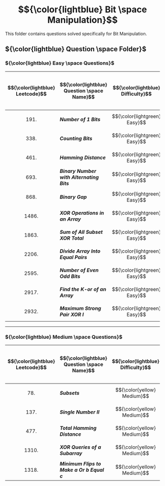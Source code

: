 # $${\color{lightblue} Bit \space Manipulation}$$

This folder contains questions solved specifically for Bit Manipulation.

## ${\color{lightblue} Question \space Folder}$

### ${\color{lightblue} Easy \space Questions}$

| $${\color{lightblue} Leetcode}$$ | $${\color{lightblue} Question \space Name}$$ | $${\color{lightblue} Difficulty}$$ | $${\color{lightblue} Links}$$ | $${\color{lightblue} Hints}$$ | $${\color{lightblue} Bit \space Manipulation \space Concepts}$$ | $${\color{lightblue} Companies}$$ |
|-|-|-|-|-|-|-|
| $${191.}$$ | ***Number of 1 Bits*** | $${\color{lightgreen} Easy}$$ | [Problem191](https://leetcode.com/problems/number-of-1-bits/description/) | [Hints](https://leetcode.com/problems/number-of-1-bits/solutions/4846957/number-of-1-s-bit-simplified-java/) | ***Bit Count, String*** | ***Apple*** |
| $${338.}$$ | ***Counting Bits*** | $${\color{lightgreen} Easy}$$ | [Problem338](https://leetcode.com/problems/counting-bits/description/) | [Hints](https://leetcode.com/problems/counting-bits/solutions/4847040/counting-bits-simplified-java/) | ***Bit Count, String*** | ***Apple*** |
| $${461.}$$ | ***Hamming Distance*** | $${\color{lightgreen} Easy}$$ | [Problem461](https://leetcode.com/problems/hamming-distance/description/) | [Hints](https://leetcode.com/problems/hamming-distance/solutions/4847111/hamming-distance-simplified-java/) | ***Padding*** | ***TCS*** |
| $${693.}$$ | ***Binary Number with Alternating Bits*** | $${\color{lightgreen} Easy}$$ | [Problem693](https://leetcode.com/problems/binary-number-with-alternating-bits/description/) | [Hints](https://leetcode.com/problems/binary-number-with-alternating-bits/solutions/4847818/binary-number-with-alternating-bits-simplified-java/) | ***String*** | ***Meta*** |
| $${868.}$$ | ***Binary Gap*** | $${\color{lightgreen} Easy}$$ | [Problem868](https://leetcode.com/problems/binary-gap/description/) | [Hints](https://leetcode.com/problems/binary-gap/solutions/4848861/binary-gap-simplified-java/) | ***Bit Distance, String, Math*** | ***Amazon, TCS*** |
| $${1486.}$$ | ***XOR Operations in an Array*** | $${\color{lightgreen} Easy}$$ | [Problem1486](https://leetcode.com/problems/xor-operation-in-an-array/description/) | [Hints](https://leetcode.com/problems/xor-operation-in-an-array/solutions/4849008/xor-operations-in-an-array-simplified-java/) | ***Bitwise, Array*** | ***Google*** |
| $${1863.}$$ | ***Sum of All Subset XOR Total*** | $${\color{lightgreen} Easy}$$ | [Problem1863](https://leetcode.com/problems/sum-of-all-subset-xor-totals/description/) | [Hints](https://leetcode.com/problems/sum-of-all-subset-xor-totals/solutions/4853585/sum-of-all-subset-xor-totals-simplified-java/) | ***Bitwise, Two Way Recursion*** | ***Google, Microsoft, Amazon, Meta*** |
| $${2206.}$$ | ***Divide Array Into Equal Pairs*** | $${\color{lightgreen} Easy}$$ | [Problem2206](https://leetcode.com/problems/divide-array-into-equal-pairs/description/) | [Hints](https://leetcode.com/problems/divide-array-into-equal-pairs/solutions/4855084/divide-array-into-equal-parts-simplified-java/) | ***Frequency Map*** | ***TCS*** |
| $${2595.}$$ | ***Number of Even Odd Bits*** | $${\color{lightgreen} Easy}$$ | [Problem2595](https://leetcode.com/problems/number-of-even-and-odd-bits/description/) | [Hints](https://leetcode.com/problems/number-of-even-and-odd-bits/solutions/4855162/number-of-even-odd-bits-simplified-java/) | ***Bit Count, String*** | ***Meta, Google*** |
| $${2917.}$$ | ***Find the K-or of an Array*** | $${\color{lightgreen} Easy}$$ | [Problem2917](https://leetcode.com/problems/find-the-k-or-of-an-array/description/) | [Hints](https://leetcode.com/problems/find-the-k-or-of-an-array/solutions/4855368/find-the-k-or-of-an-array-simplified-java/) | ***Padding, Array, String*** | ***Meta, Google, Microsoft, Amazon*** |
| $${2932.}$$ | ***Maximum Strong Pair XOR I*** | $${\color{lightgreen} Easy}$$ | [Problem2932](https://leetcode.com/problems/maximum-strong-pair-xor-i/description/) | [Hints](https://leetcode.com/problems/maximum-strong-pair-xor-i/solutions/4857739/maximum-strong-pair-xor-i-simplified-java/) | ***Bitwise, Array*** | ***Apple*** |

----

### ${\color{lightblue} Medium \space Questions}$

| $${\color{lightblue} Leetcode}$$ | $${\color{lightblue} Question \space Name}$$ | $${\color{lightblue} Difficulty}$$ | $${\color{lightblue} Links}$$ | $${\color{lightblue} Hints}$$ | $${\color{lightblue} Bit \space Manipulation \space Concepts}$$ | $${\color{lightblue} Companies}$$ |
|-|-|-|-|-|-|-|
| $${78.}$$ | ***Subsets*** | $${\color{yellow} Medium}$$ | [Problem78](https://leetcode.com/problems/subsets/description/) | [Hints](https://leetcode.com/problems/subsets/solutions/4857907/subsets-simplified-java/) | ***Two Way Recursion, Array*** | ***TCS, Amazon*** |
| $${137.}$$ | ***Single Number II*** | $${\color{yellow} Medium}$$ | [Problem137](https://leetcode.com/problems/single-number-ii/description/) | [Hints](https://leetcode.com/problems/single-number-ii/solutions/4858335/single-number-ii-simplified-java/) | ***Frequency Map*** | ***Amazon*** |
| $${477.}$$ | ***Total Hamming Distance*** | $${\color{yellow} Medium}$$ | [Problem477](https://leetcode.com/problems/total-hamming-distance/description/) | [Hints](https://leetcode.com/problems/total-hamming-distance/solutions/4858442/total-hamming-distance-simplified-java/) | ***Bit Distance, String, Array*** | ***Meta, Google*** |
| $${1310.}$$ | ***XOR Queries of a Subarray*** | $${\color{yellow} Medium}$$ | [Problem1310](https://leetcode.com/problems/xor-queries-of-a-subarray/description/) | [Hints](https://leetcode.com/problems/xor-queries-of-a-subarray/solutions/4858771/xor-queries-of-a-subarray-simplified-java/) | ***Bitwise, Array*** | ***Flipkart*** |
| $${1318.}$$ | ***Minimum Flips to Make a Or b Equal c*** | $${\color{yellow} Medium}$$ | [Problem1318](https://leetcode.com/problems/minimum-flips-to-make-a-or-b-equal-to-c/description/) | [Hints](https://leetcode.com/problems/minimum-flips-to-make-a-or-b-equal-to-c/solutions/4858861/minimum-flips-to-make-a-or-b-equal-c-simplified-java/) | ***Math, String, Padding*** | ***Amazon, Google, Meta*** |


